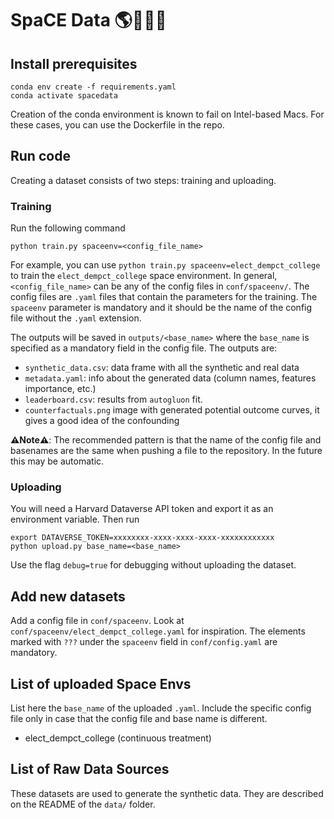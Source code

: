 # SpaCE Data 🌎💪🏋️‍♀️

## Install prerequisites
```
conda env create -f requirements.yaml
conda activate spacedata
```

Creation of the conda environment is known to fail on Intel-based Macs. For these cases, you can use the Dockerfile in the repo.


## Run code

Creating a dataset consists of two steps: training and uploading.

### Training

Run the following command
```
python train.py spaceenv=<config_file_name>
```
For example, you can use `python train.py spaceenv=elect_dempct_college` to train the `elect_dempct_college` space environment. In general, `<config_file_name>` can be any of the config files in `conf/spaceenv/`. The config files are `.yaml` files that contain the parameters for the training. The `spaceenv` parameter is mandatory and it should be the name of the config file without the `.yaml` extension.

The outputs will be saved in `outputs/<base_name>` where the `base_name` is specified as a mandatory field in the config file. The outputs are:
 - `synthetic_data.csv`: data frame with all the synthetic and real data 
 - `metadata.yaml`: info about the generated data (column names, features importance, etc.)
 - `leaderboard.csv`: results from `autogluon` fit.
 - `counterfactuals.png` image with generated potential outcome curves, it gives a good idea of the confounding

**⚠️Note⚠️**: The recommended pattern is that the name of the config file and basenames are the same when pushing a file to the repository. In the future this may be automatic.


### Uploading

You will need a Harvard Dataverse API token and export it as an environment variable. Then run

```
export DATAVERSE_TOKEN=xxxxxxxx-xxxx-xxxx-xxxx-xxxxxxxxxxxx
python upload.py base_name=<base_name>
```

Use the flag `debug=true` for debugging without uploading the dataset.

## Add new datasets

Add a config file in `conf/spaceenv`. Look at `conf/spaceenv/elect_dempct_college.yaml` for inspiration. The elements marked with `???` under the `spaceenv` field in `conf/config.yaml` are mandatory.


## List of uploaded Space Envs

List here the `base_name` of the uploaded `.yaml`. Include the specific config file only in case that the config file and base name is different.

- elect_dempct_college (continuous treatment)

## List of Raw Data Sources

These datasets are used to generate the synthetic data. They are described on the README of the `data/` folder.
